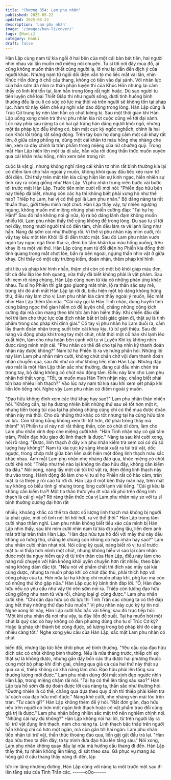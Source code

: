 ```yaml
---
title: "Chương 354: Lam phu nhân"
published: 2025-05-22
updated: 2025-05-22
description: 'Lam phu nhân'
image: '/images/han-li/cover/'
tags: [HanLi]
category: HanLi
draft: false
---
```


Hàn Lập cùng nam tử kia ngồi ở hai bên của một cái bàn bát tiên,
hai người nhìn nhau vài lần muốn mở miệng nói chuyện.
Tu sĩ tới nơi đây mua đồ, ai cũng không muốn thân thiết cùng
người lạ, lỡ như lại dẫn đến địch ý của người khác.
Nhưng nam tử ngồi đối diện vẫn tò mò liếc mắt vài lần, nhìn Khúc
Hồn đứng ở chỗ cầu thang, không có tiến vào đại sảnh.
Với nhãn lực của hắn sớm đã nhìn ra thân phận luyện thi của
Khúc Hồn nhưng lại cảm thấy có linh khí tồn tại, làm hắn trong
lòng rất nghi hoặc.
Dù sao người tu tiên luyện chế loại Thiết Giáp thi như người
sống, dưới tình huống bình thường đều là cu li có sức có lực mà
thôi và trên người sẽ không tồn tại pháp lực.
Nam tử này kiềm chế sự nghi vấn dao động trong lòng. Hàn Lập
cũng là Trúc Cơ trung kỳ nên làm hắn có chút kiêng kị.
Sau một thời gian khi Hàn Lập uống xong chén trà thì vị phu nhân
kia rút cuộc cũng về tới đại sảnh.
Lúc này phía sau nàng ta có hai gã tráng hán dáng người khôi
ngô, nhưng một tia pháp lực đều không có, bản mặt cực kỳ ngốc
nghếch, chính là hai con Khôi lỗi trông rất sống động.
Trên tay bọn họ đang cầm một cái khay rất lớn, ở giữa căng
phồng ra, dùng một cái khăn tơ màu hồng nhẹ nhàng che lên,
xem ra đây chính là trân phẩm trong miệng của nữ chưởng quỹ.
Trong mắt Hàn Lập hiện lên một tia dị sắc, hắn vừa rồi dùng thần
thức muốn xuyên qua cái khăn màu hồng, nhìn xem bên trong rút

cuộc là vật gì, nhưng không nghĩ rằng cái khăn tơ nhìn rất bình
thường kia lại có điểm làm cho hắn ngoài ý muốn, không khỏi
quay đầu liếc xéo nam tử đối diện.
Chỉ thấy trên mặt tên kia cũng hiện lên sự kinh ngạc, hiển nhiên
sự tình xảy ra cũng giống như Hàn Lập.
Vị phu nhân trung niên bước vài bước tới trước mặt Hàn Lập.
Trước tiên mỉm cười rồi mới nói:
"Phiền đạo hữu bên này thiếp đã biết, nhưng còn các hạ thì không
biết phải xưng hô như thế nào? Thiếp họ Lam, hai vị có thể gọi là
Lam phu nhân." Bộ dáng nàng ta rất thuần thục, giới thiệu mình
một chút.
Hàn Lập thấy vậy, tự nhiên ngượng ngùng, không muốn mở
miệng nhưng phải miễn cưỡng đáp:
"Tại hạ họ Hàn!"
Sau đó hắn không nói gì nữa, lộ ra bộ dáng lãnh đạm không
muốn nhiều lời.
Lam phu nhân thấy thế cũng không để trong lòng.
Du sao tu sĩ tới nơi đây, trong mười người thì có đến tám, chín
đều làm ra vẻ lạnh lùng như hắn. Nàng đã sớm coi như thường
rồi.
Vì thế vị phu nhân này mỉm cười, rồi vẫy tay kêu một tên Khôi lỗi
đi đến trước mặt.
Sau đó Lam phu nhân vươn ngón tay ngọc ngà thon thả ra, đem
bỏ tấm khăn lụa màu hồng xuống, trên khay lộ ra một vài thứ.
Hàn Lập cùng nam tử đối diện họ Phiền kia đồng thời tinh quang
trong mắt chợt lóe, bắn ra bên ngoài, ngưng thần nhìn vật ở giữa
khay.
Chỉ thấy có một cây trường kiếm, đoản nhận, thêm pháp khí hình

phi tiêu và pháp khí hình nhẫn, thậm chí còn có một bộ khôi giáp
màu đen, tất cả đều lấp lóe tinh quang, vừa thấy đã biết không
phải là vật phàm.
Sau khi xem rõ ràng chúng, Hàn Lập cùng nam tử kia có những
phản ứng khác nhau.
Tu sĩ họ Phiền thì gắt gao giương mắt nhìn, lộ ra thần sắc say
mê, trong khi đó ánh mắt Hàn Lập lại rời đi, biểu hiện một bộ
dáng không hứng thú, điều này làm cho vị Lam phu nhân kia cảm
thấy ngoài ý muốn, liếc mắt nhìn Hàn Lập thêm lần nữa.
"Cái này gọi là Hàn Tinh nhận, dùng huyền tinh cùng băng ngọc
thế gian hiếm có để luyện chế, chẳng những công kích cường đại
mà còn mang theo khí tức âm hàn hiếm thấy. Khi chiến đấu dài
hơi thì làm cho thực lực của địch nhân bất tri bất giác giảm đi, thật
sự là tinh phẩm trong các pháp khí đỉnh giai." Cổ tay vị phu nhân
họ Lam duỗi ra, cầm lấy thanh đoản nhận trong suốt trên cái khay
kia, từ từ giới thiệu.
Sau đó nàng vũ động pháp khí trong tay một chút, nhất thời một
cỗ hàn khí lạnh lẽo xuất hiện, làm cho nha hoàn bên cạnh với tu
vi Luyện Khí kỳ không nhịn được rùng mình một cái.
"Phu nhân có thể để cho tại hạ nhìn kỹ thanh đoản nhận này
được không?" Nam tử họ Phiền lộ ra vẻ hưng phấn hỏi.
Những lời này làm Lam phu nhân mỉm cười, không chút chần chờ
vội đem thanh đoản nhận chuyển qua, sau đó như có như không
liếc nhìn Hàn Lập.
Nhưng đập vào mắt là một Hàn Lập thần sắc như thường, đang
cúi đầu nhìn chén trà trong tay, bộ dáng không có chút nào động
tâm. Điều này làm cho Lam phu nhân hơi thất vọng.
"Tốt, ta muốn mua Hàn Tinh nhận này, chẳng biết phải tốn bao
nhiêu linh thạch?" Vào lúc này nam tử kia sau khi xem xét pháp
khí liền lớn tiếng nói.
Nghe vậy Lam phu nhân có điểm ngoài ý muốn.

"Đạo hữu không định xem các thứ khác hay sao?" Lam phu nhân
thản nhiên hỏi.
"Không cần, tại hạ đương nhiên biết những thứ sau sẽ tốt hơn một
ít, nhưng tiền trong túi của tại hạ phỏng chừng cũng chỉ có thể
mua được đoản nhận này mà thôi. Cho dù những thứ khác có tốt
nhưng tại hạ cũng hữu tâm vô lực. Còn không bằng không xem
thì tốt hơn, đỡ phải trông thấy mà thèm!" Vị Phiền tu sĩ này nói rất
thẳng thắn, còn có chút dí dỏm, làm cho Lam phu nhân xinh đẹp
che miệng cười khẽ.
"Hàn Tinh nhận này có giá tám trăm, Phiền đạo hữu giao đủ linh
thạch là được." Nàng ta sau khi cười xong, nói rõ ràng.
"Được, linh thạch ở đây xin phu nhân kiểm tra xem coi có đủ số
lượng hay không?"
Nam tử kia cực kỳ sảng khoái xuất ra túi trữ vật, dốc ngược, trong
chớp mắt giữa bàn liền xuất hiện một đống linh thạch màu sắc
khác nhau.
Ánh mắt Lam phu nhân nhẹ nhàng đảo qua, khóe miệng có chút
cười khẽ nói:
"Thiếp như thế nào lại không tin đạo hữu đây, không cần kiểm tra
đâu."
Nói xong, nàng lấy một cái túi trữ vật ra, đem đống linh thạch này
thu vào trong.
Hành động đó làm cho vị tu sĩ họ Phiền rất có hảo cảm, trên mặt
lộ ra thiện ý rồi cáo từ rời đi.
Hàn Lập ở một bên thấy màn này, trên mặt tuy không có biểu tình
gì nhưng trong lòng cười lạnh vài tiếng.
"Cái gì kêu là không cần kiểm tra?! Một tia thần thức yếu ớt vừa
rồi phủ trên đống linh thạch là cái gì vậy? Rõ ràng thần thức của
vị Lam phu nhân này so với tu sĩ bình thường cường đại hơn rất

nhiều, khoảng khắc có thể tra được số lượng linh thạch mà không
bị người ta phát giác, mới cố tình nói lời hời hợt, ra vẻ thế thôi."
Hàn Lập trong tâm cười nhạo thầm nghĩ.
Lam phu nhân không biết tiểu xảo của mình bị Hàn Lập nhìn thấy,
sau khi mỉm cười nhìn nam tử kia đi xuống lầu, liền đem ánh mắt
trở lại trên thân Hàn Lập.
"Hàn đạo hữu tựa hồ đối với mấy thứ này đều không có hứng thú,
chẳng lẽ chúng còn không có hợp nhãn hay sao?" Lam phu nhân
cười nhàn nhạt nói.
Nói cũng kỳ quái, nàng biết rõ vị tu sĩ trước mặt tu vi thấp hơn
mình một chút, nhưng không hiểu vì sao lại cảm nhận được một
tia nguy hiểm quỷ dị từ trên thân của Hàn Lập, điều này làm cho
nàng nói chuyện với hắn không khỏi uyển chuyển hơn rất nhiều,
theo bản năng không dám đắc tội.
"Nếu nói về phẩm chất thì đích xác mấy cái kia cũng được, nhưng
ta muốn pháp khí có chút đặc thù, phải thích hợp với công pháp
của ta. Hơn nữa tại hạ không chỉ muốn pháp khí, phù lục mà còn
có những thứ khó gặp nữa." Hàn Lập cực kỳ bình tĩnh đáp lời.
"Ồ, Hàn đạo hữu nếu có yêu cầu như vậy thì nên sớm nói ra.
Thiếp còn tưởng đạo hữu cũng giống như nam tử vừa rồi, chủng
loại gì cũng được." Lam phu nhân cười khẽ.
"Chỉ cần đạo hữu có đủ lực thì Tinh Trần các chúng ta có thể đáp
ứng hết thảy những thứ đạo hữu muốn." Vị phu nhân này cực kỳ
tự tin nói.
Nghe xong lời này, Hàn Lập cười hắc hắc vài tiếng, sau đó trực
tiếp hỏi:
"Một khi phu nhân đã nói như vậy, ta đây liền đề xuất. Tại hạ
muốn hỏi một chút là quý các có hay không có đan phương dùng
cho tu sĩ Trúc Cơ kỳ? Hoặc là pháp khí thành bộ cũng được, số
lượng trong bộ pháp khí đó càng nhiều càng tốt."
Nghe xong yêu cầu của Hàn Lập, sắc mặt Lam phu nhân có chút

biến đổi, nhưng lập tức liền khôi phục vẻ bình thường.
"Yêu cầu của đạo hữu đích xác có chút không bình thường. Nếu
là nửa tháng trước, thiếp chỉ sợ thật sự là không được, nhưng gần
đây bổn các thu được hai phương thuốc cùng một bộ pháp khí
đỉnh giai, chẳng qua giá cả của hai thứ này thật sự quá xa xỉ,
thiếp không có khả năng làm chủ. Đạo hữu phải lên tầng sau
thương lượng mới được." Lam phu nhân dùng đôi mắt xinh đẹp
ngước nhìn Hàn Lập, trong miệng chậm rãi nói.
"Tại hạ có thể lên tầng sáu sao?" Hàn Lập tựa hồ sớm đã dự
đoán được lời của nàng ta, thần sắc như thường hỏi.
"Đương nhiên là có thể, chẳng qua dựa theo quy định thì thiếp
phải kiểm tra tư cách của đạo hữu mới được." Nàng khẽ cười,
nhẹ nhàng vén mái tóc trên trán.
"Tư cách gì?" Hàn Lập không thèm để ý hỏi.
"Rất đơn giản, đạo hữu nếu trên người có hơn một ngàn linh
thạch hoặc có vật phẩm trao đổi cùng giá trị là được." Lam phu
nhân bỗng nhiên sắc mặt trở nên nghiêm chỉnh nói.
"Những cái này đủ không?" Hàn Lập không nói hai lời, từ trên
người lấy ra túi trữ vật đựng linh thạch, ném cho nàng ta.
Linh thạch bậc thấp trên người hắn không chỉ có hơn một ngàn,
mà còn gần tới hai ngàn.
Lam phu nhân tiếp nhận túi trữ vật, thần thức thoáng đảo qua,
liền gật gật đầu trả lại.
"Hàn đạo hữu theo ta đến đây, ta tự mình đưa đạo hữu lên tầng
sáu." Nói xong, Lam phu nhân không quay đầu lại nữa mà hướng
cầu thang đi đến.
Hàn Lập thấy thế, tự nhiên không lên tiếng, đi sát theo sau.
Gã phục vụ mang áo hồng giữ ở cầu thang thấy nàng đi đến, lập

tức im lặng nhường đường, Hàn Lập cùng với nàng ta một trước
một sau đi lên tầng sáu của Tinh Trần các.
------oOo------
